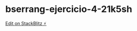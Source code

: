 # bserrang-ejercicio-4-21k5sh

[Edit on StackBlitz ⚡️](https://stackblitz.com/edit/bserrang-ejercicio-4-21k5sh)